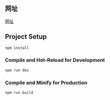## 网址

[网址](https://luminaqaq.github.io/Weather/#/home)

## Project Setup

```sh
npm install
```

### Compile and Hot-Reload for Development

```sh
npm run dev
```

### Compile and Minify for Production

```sh
npm run build
```

